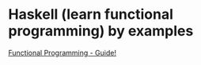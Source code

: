 # Haskell (learn functional programming) by examples

[Functional Programming - Guide!](everyone-can-code.github.io/fp/)
